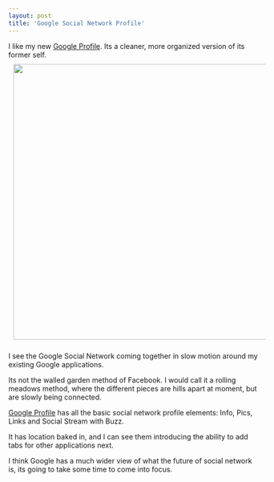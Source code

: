 ```yaml
---
layout: post
title: 'Google Social Network Profile'
---
```

I like my new <a title="Google Profile" href="https://profiles.google.com/kinlane/about">Google Profile</a>.  Its a cleaner, more organized version of its former self.
<a title="Google Profile" href="https://profiles.google.com/kinlane/about"><img style="padding: 10px;" src="http://kinlane-productions.s3.amazonaws.com/google/Kin-Lane-Google-Profile.png" alt="" width="550" align="center" /></a><p></p>
I see the Google Social Network coming together in slow motion around my existing Google applications.<p></p>
Its not the walled garden method of Facebook.  I would call it a rolling meadows method, where the different pieces are hills apart at moment, but are slowly being connected.<p></p>
<a title="Google Profiles" href="http://www.google.com/profiles">Google Profile</a> has all the basic social network profile elements:   Info, Pics, Links and Social Stream with Buzz.<p></p>
It has location baked in, and I can see them introducing the ability to add tabs for other applications next.<p></p>
I think Google has a much wider view of what the future of social network is, its going to take some time to come into focus.
